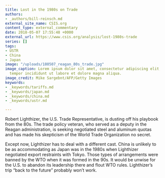 ```yaml
---
title: Lost in the 1980s on Trade
authors:
- _authors/bill-reinsch.md
external_site_name: CSIS.org
content_type: external_commentary
date: 2018-05-07 17:55:48 +0000
external_url: https://www.csis.org/analysis/lost-1980s-trade
series: []
tags:
- USTR
- China
- Japan
image: "/uploads/180507_reagan_80s_trade.jpg"
image_caption: Lorem ipsum dolor sit amet, consectetur adipiscing elit, sed do eiusmod
  tempor incididunt ut labore et dolore magna aliqua.
image_credit: Mike Sargebnt/AFP/Getty Images
keywords:
- _keywords/tariffs.md
- _keywords/japan.md
- _keywords/china.md
- _keywords/ustr.md

---
```

Robert Lighthizer, the U.S. Trade Representative, is dusting off his playbook from the 80s. The trade policy veteran, who served as a deputy in the Reagan administration, is seeking negotiated steel and aluminum quotas and has made his skepticism of the World Trade Organization no secret. 

Except now, Lighthizer has to deal with a different cast. China is unlikely to be as accommodating as Japan was in the 1980s when Lighthizer negotiated export restraints with Tokyo. Those types of arrangements were banned by the WTO when it was formed in the 90s. It would be unwise for the U.S. to abandon its leadership there and flout WTO rules. Lighthizer’s trip “back to the future” probably won’t work.